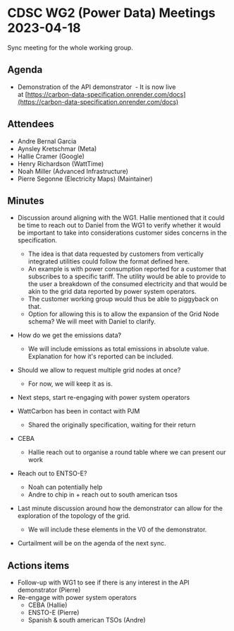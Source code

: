 # CDSC WG2 (Power Data) Meetings 2023-04-18

Sync meeting for the whole working group.

## Agenda

* Demonstration of the API demonstrator  - It is now live at [https://carbon-data-specification.onrender.com/docs](https://carbon-data-specification.onrender.com/docs)

## Attendees

* Andre Bernal Garcia
* Aynsley Kretschmar (Meta)
* Hallie Cramer (Google)
* Henry Richardson (WattTime)
* Noah Miller (Advanced Infrastructure)
* Pierre Segonne (Electricity Maps) (Maintainer)

## Minutes

* Discussion around aligning with the WG1. Hallie mentioned that it could be time to reach out to Daniel from the WG1 to verify whether it would be important to take into considerations customer sides concerns in the specification.
  * The idea is that data requested by customers from vertically integrated utilities could follow the format defined here.
  * An example is with power consumption reported for a customer that subscribes to a specific tariff. The utility would be able to provide to the user a breakdown of the consumed electricity and that would be akin to the grid data reported by power system operators.
  * The customer working group would thus be able to piggyback on that.
  * Option for allowing this is to allow the expansion of the Grid Node schema?
  We will meet with Daniel to clarify.

* How do we get the emissions data?
  * We will include emissions as total emissions in absolute value. Explanation for how it's reported can be included.

* Should we allow to request multiple grid nodes at once?
  * For now, we will keep it as is.

* Next steps, start re-engaging with power system operators

* WattCarbon has been in contact with PJM
  * Shared the originally specification, waiting for their return

* CEBA
  * Hallie reach out to organise a round table where we can present our work

* Reach out to ENTSO-E?
  * Noah can potentially help
  * Andre to chip in + reach out to south american tsos

* Last minute discussion around how the demonstrator can allow for the exploration of the topology of the grid.
  * We will include these elements in the V0 of the demonstrator.

* Curtailment will be on the agenda of the next sync.

## Actions items

* Follow-up with WG1 to see if there is any interest in the API demonstrator (Pierre)
* Re-engage with power system operators
  * CEBA (Hallie)
  * ENSTO-E (Pierre)
  * Spanish & south american TSOs (Andre)
